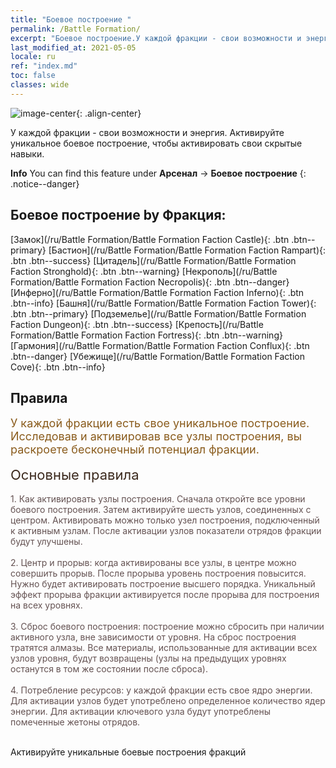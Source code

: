 ```yaml
---
title: "Боевое построение "
permalink: /Battle Formation/
excerpt: "Боевое построение.У каждой фракции - свои возможности и энергия. Активируйте уникальное боевое построение, чтобы активировать свои скрытые навыки."
last_modified_at: 2021-05-05
locale: ru
ref: "index.md"
toc: false
classes: wide
---
```


![image-center](/images/newBattleFormation.jpg){: .align-center}

  У каждой фракции - свои возможности и энергия. Активируйте уникальное боевое построение, чтобы активировать свои скрытые навыки.

**Info** You can find this feature under **Арсенал** -> **Боевое построение** 
{: .notice--danger}

## Боевое построение by Фракция: 

  [Замок](/ru/Battle Formation/Battle Formation Faction Castle){: .btn .btn--primary} [Бастион](/ru/Battle Formation/Battle Formation Faction Rampart){: .btn .btn--success} [Цитадель](/ru/Battle Formation/Battle Formation Faction Stronghold){: .btn .btn--warning} [Некрополь](/ru/Battle Formation/Battle Formation Faction Necropolis){: .btn .btn--danger} [Инферно](/ru/Battle Formation/Battle Formation Faction Inferno){: .btn .btn--info} [Башня](/ru/Battle Formation/Battle Formation Faction Tower){: .btn .btn--primary} [Подземелье](/ru/Battle Formation/Battle Formation Faction Dungeon){: .btn .btn--success} [Крепость](/ru/Battle Formation/Battle Formation Faction Fortress){: .btn .btn--warning} [Гармония](/ru/Battle Formation/Battle Formation Faction Conflux){: .btn .btn--danger} [Убежище](/ru/Battle Formation/Battle Formation Faction Cove){: .btn .btn--info} 

## Правила

  <span style="color: #8a5c1d;font-size:18px">У каждой фракции есть свое уникальное построение. Исследовав и активировав все узлы построения, вы раскроете бесконечный потенциал фракции. </span><br/><span style="color: #ffffff"> </span><br/><span style="color: #3c2a1e;font-size:22px">Основные правила</span><br/><span style="color: #ffffff;font-size:6px"> </span><br/><span style="color: #645252">1. Как активировать узлы построения. Сначала откройте все уровни боевого построения. Затем активируйте шесть узлов, соединенных с центром. Активировать можно только узел построения, подключенный к активным узлам. После активации узлов показатели отрядов фракции будут улучшены. </span><br/><span style="color: #ffffff;font-size:6px"> </span><br/><span style="color: #645252">2. Центр и прорыв: когда активированы все узлы, в центре можно совершить прорыв. После прорыва уровень построения повысится. Нужно будет активировать построение высшего порядка. Уникальный эффект прорыва фракции активируется после прорыва для построения на всех уровнях. </span><br/><span style="color: #ffffff;font-size:6px"> </span><br/><span style="color: #645252">3. Сброс боевого построения: построение можно сбросить при наличии активного узла, вне зависимости от уровня. На сброс построения тратятся алмазы. Все материалы, использованные для активации всех узлов уровня, будут возвращены (узлы на предыдущих уровнях останутся в том же состоянии после сброса). </span><br/><span style="color: #ffffff;font-size:6px"> </span><br/><span style="color: #645252">4. Потребление ресурсов: у каждой фракции есть свое ядро энергии. Для активации узлов будет употреблено определенное количество ядер энергии. Для активации ключевого узла будут употреблены помеченные жетоны отрядов.</span>

<br/>  Активируйте уникальные боевые построения фракций

<br/>